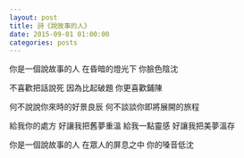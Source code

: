 ```yaml
---
layout: post
title: 詩《說故事的人》
date: 2015-09-01 01:00:00
categories: posts
---
```


你是一個說故事的人
在昏暗的燈光下
你臉色陰沈

不喜歡把話說死
因為比起破題
你更喜歡鋪陳

何不說說你來時的好景良辰
何不談談你即將展開的旅程

給我你的處方
好讓我把舊夢重溫
給我一點靈感
好讓我把美夢溫存

你是一個說故事的人
在眾人的屏息之中
你的嗓音低沈